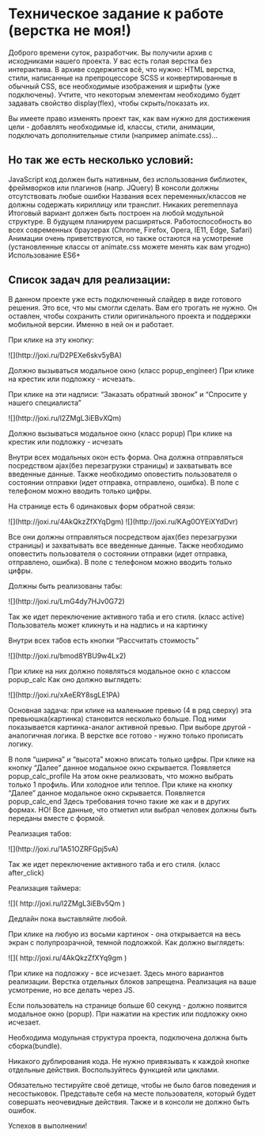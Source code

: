 

Техническое задание к работе (верстка не моя!)
========================

Доброго времени суток, разработчик. Вы получили архив с исходниками нашего проекта. У вас есть голая верстка без интерактива. В архиве содержится всё, что нужно: HTML верстка, стили, написанные на препроцессоре SCSS и конвертированные в обычный CSS, все необходимые изображения и шрифты (уже подключены). Учтите, что некоторым элементам необходимо будет задавать свойство display(flex), чтобы скрыть/показать их.

Вы имеете право изменять проект так, как вам нужно для достижения цели - добавлять необходимые id, классы, стили, анимации, подключать дополнительные стили (например animate.css)...

Но так же есть несколько условий:
----------------------------------------

JavaScript код должен быть нативным, без использования библиотек, фреймворков или плагинов (напр. JQuery)
В консоли должны отсутствовать любые ошибки
Названия всех переменных/классов не должны содержать кириллицу или транслит. Никаких peremennaya
Итоговый вариант должен быть построен на любой модульной структуре. В будущем планируем расширяться.
Работоспособность во всех современных браузерах (Chrome, Firefox, Opera, IE11, Edge, Safari)
Анимации очень приветствуются, но также остаются на усмотрение (установленные классы от animate.css можете менять как вам угодно)
Использование ES6+

Список задач для реализации:
-------------------------------------------------

В данном проекте уже есть подключенный слайдер в виде готового решения. Это все, что мы смогли сделать. Вам его трогать не нужно. Он оставлен, чтобы сохранить стили оригинального проекта и поддержки мобильной версии. Именно в ней он и работает.

При клике на эту кнопку:

<spoiler title="Картинка">
![](http://joxi.ru/D2PEXe6skv5yBA)
</spoiler>

Должно вызываться модальное окно (класс popup_engineer)
При клике на крестик или подложку - исчезать.


При клике на эти надписи:
“Заказать обратный звонок” и “Спросите у нашего специалиста”

<spoiler title="Картинка">
![](http://joxi.ru/l2ZMgL3iEBvXQm)
</spoiler>

Должно вызываться модальное окно (класс popup)
При клике на крестик или подложку - исчезать


Внутри всех модальных окон есть форма. Она должна отправляться посредством ajax(без перезагрузки страницы) и захватывать все введенные данные. Также необходимо оповестить пользователя о состоянии отправки (идет отправка, отправлено, ошибка). В поле с телефоном можно вводить только цифры.


На странице есть 6 одинаковых форм обратной связи:

<spoiler title="Картинка">
![](http://joxi.ru/4AkQkzZfXYqDgm)
</spoiler>

<spoiler title="Картинка">
![](http://joxi.ru/KAg0OYEiXYdDvr)
</spoiler>

Все они должны отправляться посредством ajax(без перезагрузки страницы) и захватывать все введенные данные. Также необходимо оповестить пользователя о состоянии отправки (идет отправка, отправлено, ошибка). В поле с телефоном можно вводить только цифры.


Должны быть реализованы табы:

<spoiler title="Картинка">
![](http://joxi.ru/LmG4dy7HJv0G72)
</spoiler>

Так же идет переключение активного таба и его стиля. (класс active)
Пользователь может кликнуть и на надпись и на картинку

Внутри всех табов есть кнопки “Рассчитать стоимость”

<spoiler title="Картинка">
![](http://joxi.ru/bmod8YBU9w4Lx2)
</spoiler>

При клике на них должно появляться модальное окно с классом popup_calc 
Как оно должно выглядеть:

<spoiler title="Картинка">
![](http://joxi.ru/xAeERY8sgLE1PA)
</spoiler>

Основная задача: при клике на маленькие превью (4 в ряд сверху) эта превьюшка(картинка) становится несколько больше. Под ними показывается картинка-аналог активной превью. При выборе другой - аналогичная логика. В верстке все готово - нужно только прописать логику.

В поля “ширина” и “высота” можно вписать только цифры.
При клике на кнопку “Далее” данное модальное окно скрывается. Появляется popup_calc_profile 
На этом окне реализовать, что можно выбрать только 1 профиль. Или холодное или теплое.
При клике на кнопку “Далее” данное модальное окно скрывается. Появляется popup_calc_end 
Здесь требования точно такие же как и в других формах. НО! Все данные, что отметил или выбрал человек должны быть переданы вместе с формой.



Реализация табов:

<spoiler title="Картинка">
![](http://joxi.ru/1A51OZRFGpj5vA)
</spoiler>

Так же идет переключение активного таба и его стиля. (класс after_click)


Реализация таймера: 

<spoiler title="Картинка">
![]( http://joxi.ru/l2ZMgL3iEBv5Qm )
</spoiler>

Дедлайн пока выставляйте любой.


При клике на любую из восьми картинок - она открывается на весь экран с полупрозрачной, темной подложкой.
Как должно выглядеть:

<spoiler title="Картинка">
![]( http://joxi.ru/4AkQkzZfXYq9gm )
</spoiler>


При клике на подложку - все исчезает.
Здесь много вариантов реализации. Верстка отдельных блоков запрещена. Реализация на ваше усмотрение, но все делать через JS.


Если пользователь на странице больше 60 секунд - должно появится модальное окно (popup). При нажатии на крестик или подложку окно исчезает. 


Необходима модульная структура проекта, подключена должна быть сборка(bundle).


Никакого дублирования кода. Не нужно привязывать к каждой кнопке отдельные действия. Воспользуйтесь функцией или циклами.

Обязательно тестируйте своё детище, чтобы не было багов поведения и несостыковок. Представьте себя на месте пользователя, который будет совершать неочевидные действия. Также и в консоли не должно быть ошибок.


Успехов в выполнении!

